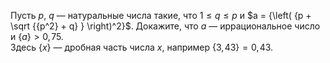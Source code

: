 Пусть $p$, $q$ — натуральные числа такие, что 
$1\leq q\leq p$ и $a = {\left( {p + \sqrt {{p^2} + q} } \right)^2}$.
Докажите, что $a$ — иррациональное число и $\{a\} > 0,\!75.$  
Здесь $\{x\}$ — дробная часть числа $x,$ например $\{3,\!43\}=0,\!43$.